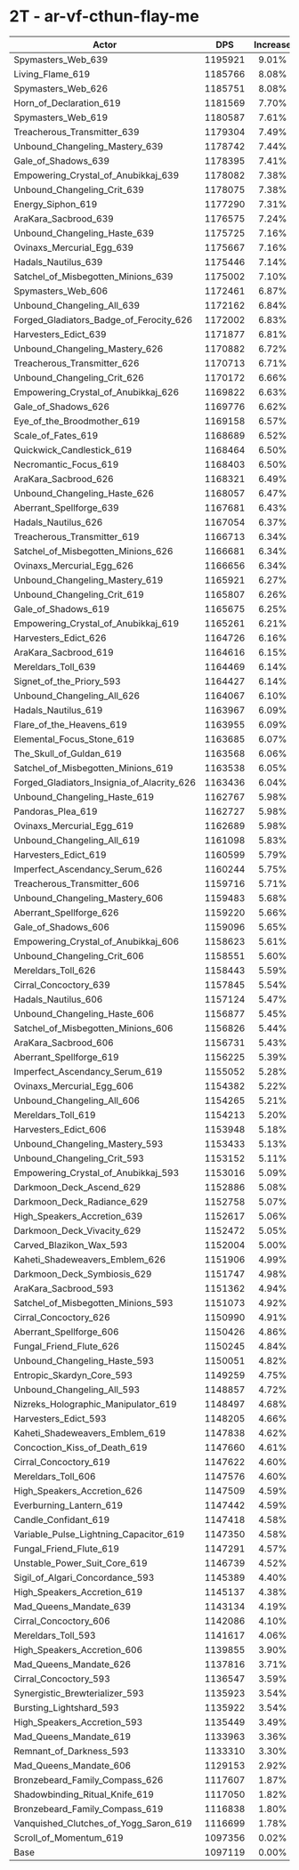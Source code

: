 # 2T - ar-vf-cthun-flay-me
| Actor | DPS | Increase |
|---|:---:|:---:|
|Spymasters_Web_639|1195921|9.01%|
|Living_Flame_619|1185766|8.08%|
|Spymasters_Web_626|1185751|8.08%|
|Horn_of_Declaration_619|1181569|7.70%|
|Spymasters_Web_619|1180587|7.61%|
|Treacherous_Transmitter_639|1179304|7.49%|
|Unbound_Changeling_Mastery_639|1178742|7.44%|
|Gale_of_Shadows_639|1178395|7.41%|
|Empowering_Crystal_of_Anubikkaj_639|1178082|7.38%|
|Unbound_Changeling_Crit_639|1178075|7.38%|
|Energy_Siphon_619|1177290|7.31%|
|AraKara_Sacbrood_639|1176575|7.24%|
|Unbound_Changeling_Haste_639|1175725|7.16%|
|Ovinaxs_Mercurial_Egg_639|1175667|7.16%|
|Hadals_Nautilus_639|1175446|7.14%|
|Satchel_of_Misbegotten_Minions_639|1175002|7.10%|
|Spymasters_Web_606|1172461|6.87%|
|Unbound_Changeling_All_639|1172162|6.84%|
|Forged_Gladiators_Badge_of_Ferocity_626|1172002|6.83%|
|Harvesters_Edict_639|1171877|6.81%|
|Unbound_Changeling_Mastery_626|1170882|6.72%|
|Treacherous_Transmitter_626|1170713|6.71%|
|Unbound_Changeling_Crit_626|1170172|6.66%|
|Empowering_Crystal_of_Anubikkaj_626|1169822|6.63%|
|Gale_of_Shadows_626|1169776|6.62%|
|Eye_of_the_Broodmother_619|1169158|6.57%|
|Scale_of_Fates_619|1168689|6.52%|
|Quickwick_Candlestick_619|1168464|6.50%|
|Necromantic_Focus_619|1168403|6.50%|
|AraKara_Sacbrood_626|1168321|6.49%|
|Unbound_Changeling_Haste_626|1168057|6.47%|
|Aberrant_Spellforge_639|1167681|6.43%|
|Hadals_Nautilus_626|1167054|6.37%|
|Treacherous_Transmitter_619|1166713|6.34%|
|Satchel_of_Misbegotten_Minions_626|1166681|6.34%|
|Ovinaxs_Mercurial_Egg_626|1166656|6.34%|
|Unbound_Changeling_Mastery_619|1165921|6.27%|
|Unbound_Changeling_Crit_619|1165807|6.26%|
|Gale_of_Shadows_619|1165675|6.25%|
|Empowering_Crystal_of_Anubikkaj_619|1165261|6.21%|
|Harvesters_Edict_626|1164726|6.16%|
|AraKara_Sacbrood_619|1164616|6.15%|
|Mereldars_Toll_639|1164469|6.14%|
|Signet_of_the_Priory_593|1164427|6.14%|
|Unbound_Changeling_All_626|1164067|6.10%|
|Hadals_Nautilus_619|1163967|6.09%|
|Flare_of_the_Heavens_619|1163955|6.09%|
|Elemental_Focus_Stone_619|1163685|6.07%|
|The_Skull_of_Guldan_619|1163568|6.06%|
|Satchel_of_Misbegotten_Minions_619|1163538|6.05%|
|Forged_Gladiators_Insignia_of_Alacrity_626|1163436|6.04%|
|Unbound_Changeling_Haste_619|1162767|5.98%|
|Pandoras_Plea_619|1162727|5.98%|
|Ovinaxs_Mercurial_Egg_619|1162689|5.98%|
|Unbound_Changeling_All_619|1161098|5.83%|
|Harvesters_Edict_619|1160599|5.79%|
|Imperfect_Ascendancy_Serum_626|1160244|5.75%|
|Treacherous_Transmitter_606|1159716|5.71%|
|Unbound_Changeling_Mastery_606|1159483|5.68%|
|Aberrant_Spellforge_626|1159220|5.66%|
|Gale_of_Shadows_606|1159096|5.65%|
|Empowering_Crystal_of_Anubikkaj_606|1158623|5.61%|
|Unbound_Changeling_Crit_606|1158551|5.60%|
|Mereldars_Toll_626|1158443|5.59%|
|Cirral_Concoctory_639|1157845|5.54%|
|Hadals_Nautilus_606|1157124|5.47%|
|Unbound_Changeling_Haste_606|1156877|5.45%|
|Satchel_of_Misbegotten_Minions_606|1156826|5.44%|
|AraKara_Sacbrood_606|1156731|5.43%|
|Aberrant_Spellforge_619|1156225|5.39%|
|Imperfect_Ascendancy_Serum_619|1155052|5.28%|
|Ovinaxs_Mercurial_Egg_606|1154382|5.22%|
|Unbound_Changeling_All_606|1154265|5.21%|
|Mereldars_Toll_619|1154213|5.20%|
|Harvesters_Edict_606|1153948|5.18%|
|Unbound_Changeling_Mastery_593|1153433|5.13%|
|Unbound_Changeling_Crit_593|1153152|5.11%|
|Empowering_Crystal_of_Anubikkaj_593|1153016|5.09%|
|Darkmoon_Deck_Ascend_629|1152886|5.08%|
|Darkmoon_Deck_Radiance_629|1152758|5.07%|
|High_Speakers_Accretion_639|1152617|5.06%|
|Darkmoon_Deck_Vivacity_629|1152472|5.05%|
|Carved_Blazikon_Wax_593|1152004|5.00%|
|Kaheti_Shadeweavers_Emblem_626|1151906|4.99%|
|Darkmoon_Deck_Symbiosis_629|1151747|4.98%|
|AraKara_Sacbrood_593|1151362|4.94%|
|Satchel_of_Misbegotten_Minions_593|1151073|4.92%|
|Cirral_Concoctory_626|1150990|4.91%|
|Aberrant_Spellforge_606|1150426|4.86%|
|Fungal_Friend_Flute_626|1150245|4.84%|
|Unbound_Changeling_Haste_593|1150051|4.82%|
|Entropic_Skardyn_Core_593|1149259|4.75%|
|Unbound_Changeling_All_593|1148857|4.72%|
|Nizreks_Holographic_Manipulator_619|1148497|4.68%|
|Harvesters_Edict_593|1148205|4.66%|
|Kaheti_Shadeweavers_Emblem_619|1147838|4.62%|
|Concoction_Kiss_of_Death_619|1147660|4.61%|
|Cirral_Concoctory_619|1147622|4.60%|
|Mereldars_Toll_606|1147576|4.60%|
|High_Speakers_Accretion_626|1147509|4.59%|
|Everburning_Lantern_619|1147442|4.59%|
|Candle_Confidant_619|1147418|4.58%|
|Variable_Pulse_Lightning_Capacitor_619|1147350|4.58%|
|Fungal_Friend_Flute_619|1147291|4.57%|
|Unstable_Power_Suit_Core_619|1146739|4.52%|
|Sigil_of_Algari_Concordance_593|1145389|4.40%|
|High_Speakers_Accretion_619|1145137|4.38%|
|Mad_Queens_Mandate_639|1143134|4.19%|
|Cirral_Concoctory_606|1142086|4.10%|
|Mereldars_Toll_593|1141617|4.06%|
|High_Speakers_Accretion_606|1139855|3.90%|
|Mad_Queens_Mandate_626|1137816|3.71%|
|Cirral_Concoctory_593|1136547|3.59%|
|Synergistic_Brewterializer_593|1135923|3.54%|
|Bursting_Lightshard_593|1135922|3.54%|
|High_Speakers_Accretion_593|1135449|3.49%|
|Mad_Queens_Mandate_619|1133963|3.36%|
|Remnant_of_Darkness_593|1133310|3.30%|
|Mad_Queens_Mandate_606|1129153|2.92%|
|Bronzebeard_Family_Compass_626|1117607|1.87%|
|Shadowbinding_Ritual_Knife_619|1117050|1.82%|
|Bronzebeard_Family_Compass_619|1116838|1.80%|
|Vanquished_Clutches_of_Yogg_Saron_619|1116699|1.78%|
|Scroll_of_Momentum_619|1097356|0.02%|
|Base|1097119|0.00%|
